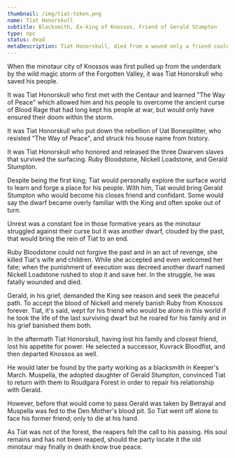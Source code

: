 ```yaml
---
thumbnail: /img/tiat-token.png
name: Tiat Honorskull
subtitle: Blacksmith, Ex-king of Knossos, Friend of Gerald Stumpton
type: npc
status: dead
metaDescription: Tiat Honorskull, died from a wound only a friend could give.
---
```

W﻿hen the minotaur city of Knossos was first pulled up from the underdark by the wild magic storm of the Forgotten Valley, it was Tiat Honorskull who saved his people.

I﻿t was Tiat Honorskull who first met with the Centaur and learned "The Way of Peace" which allowed him and his people to overcome the ancient curse of Blood Rage that had long kept his people at war, but would only have ensured their doom within the storm.

I﻿t was Tiat Honorskull who put down the rebellion of Uat Bonesplitter, who resisted "The Way of Peace", and struck his house name from history. 

I﻿t was Tiat Honorskull who honored and released the three Dwarven slaves that survived the surfacing. Ruby Bloodstone, Nickell Loadstone, and Gerald Stumpton.

D﻿espite being the first king; Tiat would personally explore the surface world to learn and forge a place for his people. With him, Tiat would bring Gerald Stumpton who would become his closes friend and confidant. Some would say the dwarf became overly familiar with the King and often spoke out of turn.

U﻿nrest was a constant foe in those formative years as the minotaur struggled against their curse but it was another dwarf, clouded by the past, that would bring the rein of Tiat to an end. 

Ruby Bloodstone could not forgive the past and in an act of revenge, she killed Tiat's wife and children. While she accepted and even welcomed her fate; when the punishment of execution was decreed another dwarf named Nickell Loadstone rushed to stop it and save her. In the struggle, he was fatally wounded and died.

G﻿erald, in his grief, demanded the King see reason and seek the peaceful path. To accept the blood of Nickell and merely banish Ruby from Knossos forever. Tiat, it's said, wept for his friend who would be alone in this world if he took the life of the last surviving dwarf but he roared for his family and in his grief banished them both.

I﻿n the aftermath Tiat Honorskull, having lost his family and closest friend, lost his appetite for power. He selected a successor,  Kuvrack Bloodfist, and then departed Knossos as well.

H﻿e would later be found by the party working as a blacksmith in Keeper's March. Muspella, the adopted daughter of Gerald Stumpton, convinced Tiat to return with them to Roudgara Forest in order to repair his relationship with Gerald. 

H﻿owever, before that would come to pass Gerald was taken by Betrayal and Muspella was fed to the Den Mother's blood pit. So Tiat went off alone to face his former friend; only to die at his hand.

A﻿s Tiat was not of the forest, the reapers felt the call to his passing. His soul remains and has not been reaped, should the party locate it the old minotaur may finally in death know true peace.